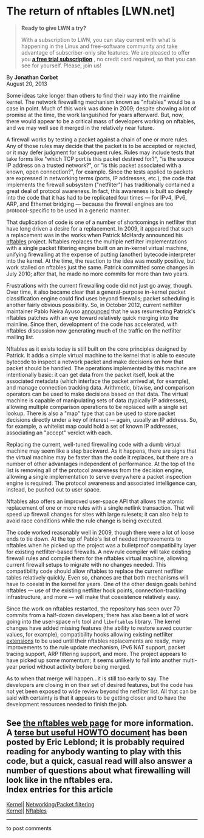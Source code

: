 # The return of nftables [LWN.net]

> **Ready to give LWN a try?**
> 
> With a subscription to LWN, you can stay current with what is happening in the Linux and free-software community and take advantage of subscriber-only site features. We are pleased to offer you **[a free trial subscription](https://lwn.net/Promo/nst-trial/claim)** , no credit card required, so that you can see for yourself. Please, join us! 

By **Jonathan Corbet**  
August 20, 2013 

Some ideas take longer than others to find their way into the mainline kernel. The network firewalling mechanism known as "nftables" would be a case in point. Much of this work was done in 2009; despite showing a lot of promise at the time, the work languished for years afterward. But, now, there would appear to be a critical mass of developers working on nftables, and we may well see it merged in the relatively near future. 

A firewall works by testing a packet against a chain of one or more rules. Any of those rules may decide that the packet is to be accepted or rejected, or it may defer judgment for subsequent rules. Rules may include tests that take forms like "which TCP port is this packet destined for?", "is the source IP address on a trusted network?", or "is this packet associated with a known, open connection?", for example. Since the tests applied to packets are expressed in networking terms (ports, IP addresses, etc.), the code that implements the firewall subsystem ("netfilter") has traditionally contained a great deal of protocol awareness. In fact, this awareness is built so deeply into the code that it has had to be replicated four times — for IPv4, IPv6, ARP, and Ethernet bridging — because the firewall engines are too protocol-specific to be used in a generic manner. 

That duplication of code is one of a number of shortcomings in netfilter that have long driven a desire for a replacement. In 2009, it appeared that such a replacement was in the works when Patrick McHardy announced his [nftables](/Articles/324989/) project. Nftables replaces the multiple netfilter implementations with a single packet filtering engine built on an in-kernel virtual machine, unifying firewalling at the expense of putting (another) bytecode interpreter into the kernel. At the time, the reaction to the idea was mostly positive, but work stalled on nftables just the same. Patrick committed some changes in July 2010; after that, he made no more commits for more than two years. 

Frustrations with the current firewalling code did not just go away, though. Over time, it also became clear that a general-purpose in-kernel packet classification engine could find uses beyond firewalls; packet scheduling is another fairly obvious possibility. So, in October 2012, current netfilter maintainer Pablo Neira Ayuso [announced](/Articles/531876/) that he was resurrecting Patrick's nftables patches with an eye toward relatively quick merging into the mainline. Since then, development of the code has accelerated, with nftables discussion now generating much of the traffic on the netfilter mailing list. 

Nftables as it exists today is still built on the core principles designed by Patrick. It adds a simple virtual machine to the kernel that is able to execute bytecode to inspect a network packet and make decisions on how that packet should be handled. The operations implemented by this machine are intentionally basic: it can get data from the packet itself, look at the associated metadata (which interface the packet arrived at, for example), and manage connection tracking data. Arithmetic, bitwise, and comparison operators can be used to make decisions based on that data. The virtual machine is capable of manipulating sets of data (typically IP addresses), allowing multiple comparison operations to be replaced with a single set lookup. There is also a "map" type that can be used to store packet decisions directly under a key of interest — again, usually an IP address. So, for example, a whitelist map could hold a set of known IP addresses, associating an "accept" verdict with each. 

Replacing the current, well-tuned firewalling code with a dumb virtual machine may seem like a step backward. As it happens, there are signs that the virtual machine may be faster than the code it replaces, but there are a number of other advantages independent of performance. At the top of the list is removing all of the protocol awareness from the decision engine, allowing a single implementation to serve everywhere a packet inspection engine is required. The protocol awareness and associated intelligence can, instead, be pushed out to user space. 

Nftables also offers an improved user-space API that allows the atomic replacement of one or more rules with a single netlink transaction. That will speed up firewall changes for sites with large rulesets; it can also help to avoid race conditions while the rule change is being executed. 

The code worked reasonably well in 2009, though there were a lot of loose ends to tie down. At the top of Pablo's list of needed improvements to nftables when he picked up the project was a bulletproof compatibility layer for existing netfilter-based firewalls. A new rule compiler will take existing firewall rules and compile them for the nftables virtual machine, allowing current firewall setups to migrate with no changes needed. This compatibility code should allow nftables to replace the current netfilter tables relatively quickly. Even so, chances are that both mechanisms will have to coexist in the kernel for years. One of the other design goals behind nftables — use of the existing netfilter hook points, connection-tracking infrastructure, and more — will make that coexistence relatively easy. 

Since the work on nftables restarted, the repository has seen over 70 commits from a half-dozen developers; there has also been a lot of work going into the user-space `nft` tool and `libnftables` library. The kernel changes have added missing features (the ability to restore saved counter values, for example), compatibility hooks allowing existing netfilter [extensions](http://ipset.netfilter.org/iptables-extensions.man.html) to be used until their nftables replacements are ready, many improvements to the rule update mechanism, IPv6 NAT support, packet tracing support, ARP filtering support, and more. The project appears to have picked up some momentum; it seems unlikely to fall into another multi-year period without activity before being merged. 

As to when that merge will happen...it is still too early to say. The developers are closing in on their set of desired features, but the code has not yet been exposed to wide review beyond the netfilter list. All that can be said with certainty is that it appears to be getting closer and to have the development resources needed to finish the job. 

See [the nftables web page](http://netfilter.org/projects/nftables/) for more information. A [terse but useful HOWTO document](https://home.regit.org/netfilter-en/nftables-quick-howto/) has been posted by Eric Leblond; it is probably required reading for anybody wanting to play with this code, but a quick, casual read will also answer a number of questions about what firewalling will look like in the nftables era.  
Index entries for this article  
---  
[Kernel](/Kernel/Index)| [Networking/Packet filtering](/Kernel/Index#Networking-Packet_filtering)  
[Kernel](/Kernel/Index)| [Nftables](/Kernel/Index#Nftables)  
  


* * *

to post comments 
